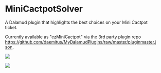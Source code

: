 # MiniCactpotSolver

A Dalamud plugin that highlights the best choices on your Mini Cactpot ticket.

Currently available as "ezMiniCactpot" via the 3rd party plugin repo https://github.com/daemitus/MyDalamudPlugins/raw/master/pluginmaster.json.

![](https://github.com/daemitus/MiniCactpotSolver/raw/master/res/demo_tiles.png)

![](https://github.com/daemitus/MiniCactpotSolver/raw/master/res/demo_lines.png)

